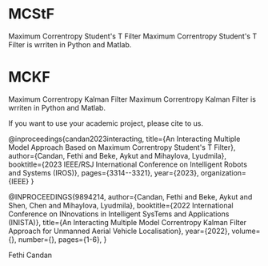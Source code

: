 # MCStF
Maximum Correntropy Student's T Filter
Maximum Correntropy Student's T Filter is wrriten in Python and Matlab.

# MCKF
Maximum Correntropy Kalman Filter
Maximum Correntropy Kalman Filter is wrriten in Python and Matlab.


If you want to use your academic project, please cite to us.


@inproceedings{candan2023interacting,
  title={An Interacting Multiple Model Approach Based on Maximum Correntropy Student's T Filter},
  author={Candan, Fethi and Beke, Aykut and Mihaylova, Lyudmila},
  booktitle={2023 IEEE/RSJ International Conference on Intelligent Robots and Systems (IROS)},
  pages={3314--3321},
  year={2023},
  organization={IEEE}
}


@INPROCEEDINGS{9894214,
  author={Candan, Fethi and Beke, Aykut and Shen, Chen and Mihaylova, Lyudmila},
  booktitle={2022 International Conference on INnovations in Intelligent SysTems and Applications (INISTA)}, 
  title={An Interacting Multiple Model Correntropy Kalman Filter Approach for Unmanned Aerial Vehicle Localisation}, 
  year={2022},
  volume={},
  number={},
  pages={1-6},
 }


Fethi Candan
